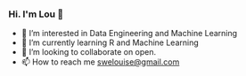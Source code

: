 ### Hi. I'm Lou 👋
- 👀 I’m interested in Data Engineering and Machine Learning 
- 🌱 I’m currently learning R and Machine Learning
- 💞️ I’m looking to collaborate on open. 
- 📫 How to reach me swelouise@gmail.com

<!--
**swelouise/swelouise** is a ✨ _special_ ✨ repository because its `README.md` (this file) appears on your GitHub profile.

-->
